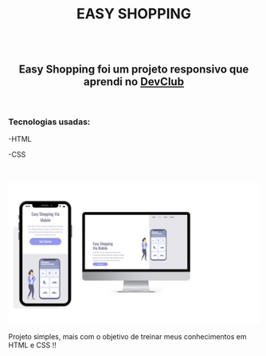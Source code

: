<h1 align="center">
  EASY SHOPPING
</h1>
<br>
<br>
<h2 align="center">
  Easy Shopping foi um projeto responsivo que aprendi no <a href="https://rodolfomori.com.br/devclub">DevClub</a> 
</h2>
<br>
<h3> Tecnologias usadas: </h3>
<p>-HTML</p>
<p>-CSS</p>
<br>
<br>

<img src="https://github.com/DiogoSC01/projeto-treino-easy-shopping/blob/master/img/Design%20sem%20nome%20(2).png?raw=true"/>
<br>
<p> Projeto simples, mais com o objetivo de treinar meus conhecimentos em HTML e CSS !! </p>
